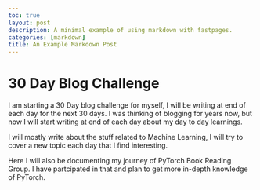 ```yaml
---
toc: true
layout: post
description: A minimal example of using markdown with fastpages.
categories: [markdown]
title: An Example Markdown Post
---
```


# 30 Day Blog Challenge

I am starting a 30 Day blog challenge for myself, I will be writing at end of each day for the next 30 days. I was thinking of blogging for years now, but now I will start writing at end of each day about my day to day learnings. 

I will mostly write about the stuff related to Machine Learning, I will try to cover a new topic each day that I find interesting.

Here I will also be documenting my journey of PyTorch Book Reading Group. I have partcipated in that and plan to get more in-depth knowledge of PyTorch.

